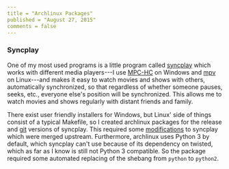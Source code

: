 ```yaml
---
title = "Archlinux Packages"
published = "August 27, 2015"
comments = false
---
```


### Syncplay

One of my most used programs is a little program called [syncplay] which works with different media players---I use [MPC-HC] on Windows and [mpv] on Linux---and makes it easy to watch movies and shows with others, automatically synchronized, so that regardless of whether someone pauses, seeks, etc., everyone else's position will be synchronized. This allows me to watch movies and shows regularly with distant friends and family.

There exist user friendly installers for Windows, but Linux' side of things consist of a typical Makefile, so I created archlinux packages for the release and [git] versions of syncplay. This required some [modifications] to syncplay which were merged upstream. Furthermore, archlinux uses Python 3 by default, which syncplay can't use because of its dependency on twisted, which as far as I know is still not Python 3 compatible. So the package required some automated replacing of the shebang from `python` to `python2`.

[git]: https://aur.archlinux.org/packages/syncplay-git/
[MPC-HC]: http://mpc-hc.org
[mpv]: http://mpv.io
[syncplay]: http://syncplay.pl
[git package]: https://aur.archlinux.org/packages/syncplay-git/
[modifications]: https://github.com/Uriziel/syncplay/pull/30
